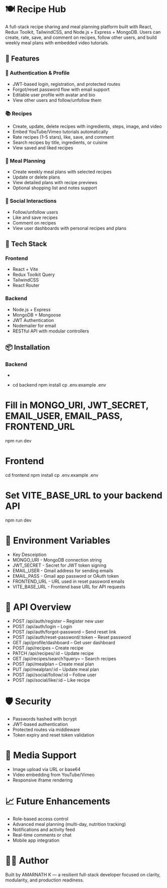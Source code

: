 # 🍽️ Recipe Hub

A full-stack recipe sharing and meal planning platform built with React, Redux Toolkit, TailwindCSS, and Node.js + Express + MongoDB. Users can create, rate, save, and comment on recipes, follow other users, and build weekly meal plans with embedded video tutorials.

## 🚀 Features

### 👤 Authentication & Profile
- JWT-based login, registration, and protected routes
- Forgot/reset password flow with email support
- Editable user profile with avatar and bio
- View other users and follow/unfollow them

### 📚 Recipes
- Create, update, delete recipes with ingredients, steps, image, and video
- Embed YouTube/Vimeo tutorials automatically
- Rate recipes (1–5 stars), like, save, and comment
- Search recipes by title, ingredients, or cuisine
- View saved and liked recipes

### 📅 Meal Planning
- Create weekly meal plans with selected recipes
- Update or delete plans
- View detailed plans with recipe previews
- Optional shopping list and notes support

### 💬 Social Interactions
- Follow/unfollow users
- Like and save recipes
- Comment on recipes
- View user dashboards with personal recipes and plans

## 🧱 Tech Stack

### Frontend
- React + Vite
- Redux Toolkit Query
- TailwindCSS
- React Router

### Backend
- Node.js + Express
- MongoDB + Mongoose
- JWT Authentication
- Nodemailer for email
- RESTful API with modular controllers

## 📦 Installation

### Backend
- ```bash
- cd backend
npm install
cp .env.example .env
# Fill in MONGO_URI, JWT_SECRET, EMAIL_USER, EMAIL_PASS, FRONTEND_URL
npm run dev

# Frontend
cd frontend
npm install
cp .env.example .env
# Set VITE_BASE_URL to your backend API
npm run dev


# 🔐 Environment Variables
- Key                   Desceiption
- MONGO_URI        -   MongoDB connection string
- JWT_SECRET       -   Secret for JWT token signing
- EMAIL_USER       -   Gmail address for sending emails
- EMAIL_PASS       -   Gmail app password or OAuth token
- FRONTEND_URL     -   URL used in reset password emails
- VITE_BASE_URL    -   Frontend base URL for API requests


# 🧪 API Overview
- POST /api/auth/register – Register new user
- POST /api/auth/login – Login
- POST /api/auth/forgot-password – Send reset link
- POST /api/auth/reset-password/:token – Reset password
- GET /api/profile/dashboard – Get user dashboard
- POST /api/recipes – Create recipe
- PATCH /api/recipes/:id – Update recipe
- GET /api/recipes/search?query= – Search recipes
- POST /api/mealplan – Create meal plan
- PUT /api/mealplan/:id – Update meal plan
- POST /api/social/follow/:id – Follow user
- POST /api/social/like/:id – Like recipe


# 🛡️ Security
- Passwords hashed with bcrypt
- JWT-based authentication
- Protected routes via middleware
- Token expiry and reset token validation


# 📸 Media Support
- Image upload via URL or base64
- Video embedding from YouTube/Vimeo
- Responsive iframe rendering


# 📈 Future Enhancements
- Role-based access control
- Advanced meal planning (multi-day, nutrition tracking)
- Notifications and activity feed
- Real-time comments or chat
- Mobile app integration

# 🧑‍💻 Author
Built by AMARNATH K — a resilient full-stack developer focused on clarity, modularity, and production readiness.



